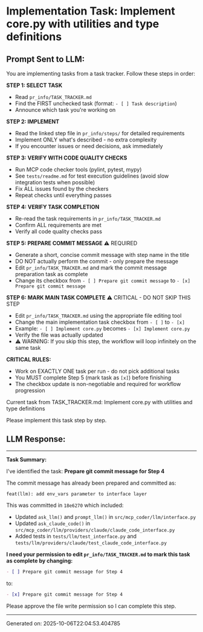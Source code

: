 # Implementation Task: Implement core.py with utilities and type definitions

## Prompt Sent to LLM:
You are implementing tasks from a task tracker. Follow these steps in order:

**STEP 1: SELECT TASK**
- Read `pr_info/TASK_TRACKER.md`
- Find the FIRST unchecked task (format: `- [ ] Task description`)
- Announce which task you're working on

**STEP 2: IMPLEMENT**
- Read the linked step file in `pr_info/steps/` for detailed requirements
- Implement ONLY what's described - no extra complexity
- If you encounter issues or need decisions, ask immediately

**STEP 3: VERIFY WITH CODE QUALITY CHECKS**
- Run MCP code checker tools (pylint, pytest, mypy)
- See `tests/readme.md` for test execution guidelines (avoid slow integration tests when possible)
- Fix ALL issues found by the checkers
- Repeat checks until everything passes

**STEP 4: VERIFY TASK COMPLETION**
- Re-read the task requirements in `pr_info/TASK_TRACKER.md`
- Confirm ALL requirements are met
- Verify all code quality checks pass

**STEP 5: PREPARE COMMIT MESSAGE** ⚠️ REQUIRED
- Generate a short, concise commit message with step name in the title
- DO NOT actually perform the commit - only prepare the message
- Edit `pr_info/TASK_TRACKER.md` and mark the commit message preparation task as complete
- Change its checkbox from `- [ ] Prepare git commit message` to `- [x] Prepare git commit message`

**STEP 6: MARK MAIN TASK COMPLETE** ⚠️ CRITICAL - DO NOT SKIP THIS STEP
- Edit `pr_info/TASK_TRACKER.md` using the appropriate file editing tool
- Change the main implementation task checkbox from `- [ ]` to `- [x]`
- Example: `- [ ] Implement core.py` becomes `- [x] Implement core.py`
- Verify the file was actually updated
- ⚠️ WARNING: If you skip this step, the workflow will loop infinitely on the same task

**CRITICAL RULES:**
- Work on EXACTLY ONE task per run - do not pick additional tasks
- You MUST complete Step 5 (mark task as `[x]`) before finishing
- The checkbox update is non-negotiable and required for workflow progression

Current task from TASK_TRACKER.md: Implement core.py with utilities and type definitions

Please implement this task step by step.

## LLM Response:
---

**Task Summary:**

I've identified the task: **Prepare git commit message for Step 4**

The commit message has already been prepared and committed as: 
```
feat(llm): add env_vars parameter to interface layer
```

This was committed in `18e6270` which included:
- Updated `ask_llm()` and `prompt_llm()` in `src/mcp_coder/llm/interface.py`
- Updated `ask_claude_code()` in `src/mcp_coder/llm/providers/claude/claude_code_interface.py`
- Added tests in `tests/llm/test_interface.py` and `tests/llm/providers/claude/test_claude_code_interface.py`

**I need your permission to edit `pr_info/TASK_TRACKER.md` to mark this task as complete by changing:**
```markdown
- [ ] Prepare git commit message for Step 4
```
to:
```markdown
- [x] Prepare git commit message for Step 4
```

Please approve the file write permission so I can complete this step.

---
Generated on: 2025-10-06T22:04:53.404785